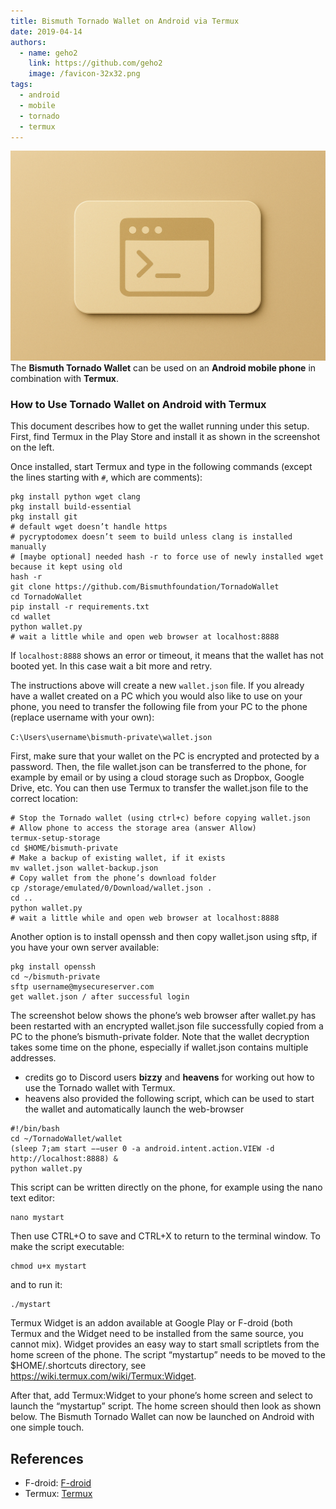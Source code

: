 ```yaml
---
title: Bismuth Tornado Wallet on Android via Termux
date: 2019-04-14
authors:
  - name: geho2
    link: https://github.com/geho2
    image: /favicon-32x32.png
tags:
  - android
  - mobile
  - tornado
  - termux
---
```

![](/images/2019-04-14/termux.png)
The **Bismuth Tornado Wallet** can be used on an **Android mobile phone** in combination with **Termux**.
<!--more-->

### How to Use Tornado Wallet on Android with Termux

This document describes how to get the wallet running under this setup. First, find Termux in the Play Store and install it as shown in the screenshot on the left.

Once installed, start Termux and type in the following commands (except the lines starting with `#`, which are comments):

```
pkg install python wget clang
pkg install build-essential
pkg install git
# default wget doesn’t handle https
# pycryptodomex doesn’t seem to build unless clang is installed manually
# [maybe optional] needed hash -r to force use of newly installed wget because it kept using old
hash -r
git clone https://github.com/Bismuthfoundation/TornadoWallet
cd TornadoWallet
pip install -r requirements.txt
cd wallet
python wallet.py
# wait a little while and open web browser at localhost:8888
```

If `localhost:8888` shows an error or timeout, it means that the wallet has not booted yet. In this case wait a bit more and retry.

The instructions above will create a new `wallet.json` file. If you already have a wallet created on a PC which you would also like to use on your phone, you need to transfer the following file from your PC to the phone (replace username with your own):

`C:\Users\username\bismuth-private\wallet.json`

First, make sure that your wallet on the PC is encrypted and protected by a password. Then, the file wallet.json can be transferred to the phone, for example by email or by using a cloud storage such as Dropbox, Google Drive, etc. You can then use Termux to transfer the wallet.json file to the correct location:

```
# Stop the Tornado wallet (using ctrl+c) before copying wallet.json
# Allow phone to access the storage area (answer Allow)
termux-setup-storage
cd $HOME/bismuth-private
# Make a backup of existing wallet, if it exists
mv wallet.json wallet-backup.json
# Copy wallet from the phone’s download folder
cp /storage/emulated/0/Download/wallet.json .
cd ..
python wallet.py
# wait a little while and open web browser at localhost:8888
```

Another option is to install openssh and then copy wallet.json using sftp, if you have your own server available:
```
pkg install openssh
cd ~/bismuth-private
sftp username@mysecureserver.com
get wallet.json / after successful login 
```
The screenshot below shows the phone’s web browser after wallet.py has been restarted with an encrypted wallet.json file successfully copied from a PC to the phone’s bismuth-private folder. Note that the wallet decryption takes some time on the phone, especially if wallet.json contains multiple addresses.

- credits go to Discord users **bizzy** and **heavens** for working out how to use the Tornado wallet with Termux.
- heavens also provided the following script, which can be used to start the wallet and automatically launch the web-browser

```
#!/bin/bash
cd ~/TornadoWallet/wallet
(sleep 7;am start −−user 0 -a android.intent.action.VIEW -d http://localhost:8888) &
python wallet.py
```

This script can be written directly on the phone, for example using the nano text editor:

```
nano mystart
```

Then use CTRL+O to save and CTRL+X to return to the terminal window. To make the script executable:

```
chmod u+x mystart
```

and to run it:

```
./mystart
```

Termux Widget is an addon available at Google Play or F-droid (both Termux and the Widget need to be installed from the same source, you cannot mix). Widget provides an easy way to start small scriptlets from the home screen of the phone. The script “mystartup” needs to be moved to the $HOME/.shortcuts directory, see https://wiki.termux.com/wiki/Termux:Widget.

After that, add Termux:Widget to your phone’s home screen and select to launch the “mystartup” script. The home screen should then look as shown below. The Bismuth Tornado Wallet can now be launched on Android with one simple touch.

## References
- F-droid: [F-droid](https://f-droid.org/en/packages/com.termux.widget/)
- Termux: [Termux](https://wiki.termux.com/wiki/Termux:Widget)



